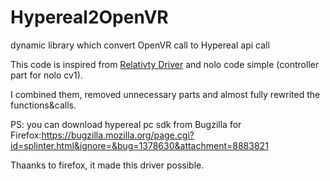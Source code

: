 # Hypereal2OpenVR
dynamic library which convert OpenVR call to Hypereal api call

This code is inspired from [Relativty Driver](https://github.com/relativty/Relativty) and nolo code simple (controller part for nolo cv1).

I combined them, removed unnecessary parts and almost fully rewrited the functions&calls.

PS: you can download hypereal pc sdk from Bugzilla for Firefox:https://bugzilla.mozilla.org/page.cgi?id=splinter.html&ignore=&bug=1378630&attachment=8883821

Thaanks to firefox, it made this driver possible.
